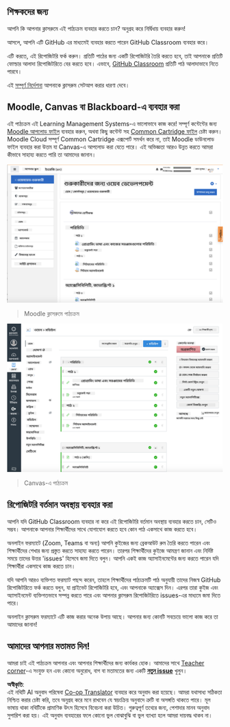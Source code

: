 <!--
CO_OP_TRANSLATOR_METADATA:
{
  "original_hash": "75cb51f7ca9ea0b097ef4a1287e9290c",
  "translation_date": "2025-08-25T20:56:03+00:00",
  "source_file": "for-teachers.md",
  "language_code": "bn"
}
-->
## শিক্ষকদের জন্য

আপনি কি আপনার ক্লাসরুমে এই পাঠ্যক্রম ব্যবহার করতে চান? অনুগ্রহ করে নির্দ্বিধায় ব্যবহার করুন!

আসলে, আপনি এটি GitHub এর মাধ্যমেই ব্যবহার করতে পারেন GitHub Classroom ব্যবহার করে।

এটি করতে, এই রিপোজিটরি ফর্ক করুন। প্রতিটি পাঠের জন্য একটি রিপোজিটরি তৈরি করতে হবে, তাই আপনাকে প্রতিটি ফোল্ডার আলাদা রিপোজিটরিতে বের করতে হবে। এভাবে, [GitHub Classroom](https://classroom.github.com/classrooms) প্রতিটি পাঠ আলাদাভাবে নিতে পারবে।

এই [সম্পূর্ণ নির্দেশনা](https://github.blog/2020-03-18-set-up-your-digital-classroom-with-github-classroom/) আপনাকে ক্লাসরুম সেটআপ করার ধারণা দেবে।

## Moodle, Canvas বা Blackboard-এ ব্যবহার করা

এই পাঠ্যক্রম এই Learning Management Systems-এ ভালোভাবে কাজ করে! সম্পূর্ণ কন্টেন্টের জন্য [Moodle আপলোড ফাইল](../../../../../../../teaching-files/webdev-moodle.mbz) ব্যবহার করুন, অথবা কিছু কন্টেন্ট সহ [Common Cartridge ফাইল](../../../../../../../teaching-files/webdev-common-cartridge.imscc) চেষ্টা করুন। Moodle Cloud সম্পূর্ণ Common Cartridge এক্সপোর্ট সমর্থন করে না, তাই Moodle ডাউনলোড ফাইল ব্যবহার করা উত্তম যা Canvas-এ আপলোড করা যেতে পারে। এই অভিজ্ঞতা আরও উন্নত করতে আমরা কীভাবে সাহায্য করতে পারি তা আমাদের জানান।

![Moodle](../../translated_images/moodle.94eb93d714a50cb2c97435b408017dee224348b61bc86203ffd43a4f4e57b95f.bn.png)
> Moodle ক্লাসরুমে পাঠ্যক্রম

![Canvas](../../translated_images/canvas.fbd605ff8e5b8aff567d398528ce113db304446b90b9cad55c654de3fdfcda34.bn.png)
> Canvas-এ পাঠ্যক্রম

## রিপোজিটরি বর্তমান অবস্থায় ব্যবহার করা

আপনি যদি GitHub Classroom ব্যবহার না করে এই রিপোজিটরি বর্তমান অবস্থায় ব্যবহার করতে চান, সেটিও সম্ভব। আপনাকে আপনার শিক্ষার্থীদের সাথে যোগাযোগ করতে হবে কোন পাঠ একসাথে কাজ করতে হবে।

অনলাইন ফরম্যাটে (Zoom, Teams বা অন্য) আপনি কুইজের জন্য ব্রেকআউট রুম তৈরি করতে পারেন এবং শিক্ষার্থীদের শেখার জন্য প্রস্তুত করতে সাহায্য করতে পারেন। তারপর শিক্ষার্থীদের কুইজে আমন্ত্রণ জানান এবং নির্দিষ্ট সময়ে তাদের উত্তর 'issues' হিসেবে জমা দিতে বলুন। আপনি একই কাজ অ্যাসাইনমেন্টের জন্য করতে পারেন যদি শিক্ষার্থীরা একসাথে কাজ করতে চান।

যদি আপনি আরও ব্যক্তিগত ফরম্যাট পছন্দ করেন, তাহলে শিক্ষার্থীদের পাঠ্যক্রমটি পাঠ অনুযায়ী তাদের নিজস্ব GitHub রিপোজিটরিতে ফর্ক করতে বলুন, যা প্রাইভেট রিপোজিটরি হবে, এবং আপনাকে অ্যাক্সেস দিন। এরপর তারা কুইজ এবং অ্যাসাইনমেন্ট ব্যক্তিগতভাবে সম্পন্ন করতে পারে এবং আপনার ক্লাসরুম রিপোজিটরিতে issues-এর মাধ্যমে জমা দিতে পারে।

অনলাইন ক্লাসরুম ফরম্যাটে এটি কাজ করার অনেক উপায় আছে। আপনার জন্য কোনটি সবচেয়ে ভালো কাজ করে তা আমাদের জানান!

## আমাদের আপনার মতামত দিন!

আমরা চাই এই পাঠ্যক্রম আপনার এবং আপনার শিক্ষার্থীদের জন্য কার্যকর হোক। আমাদের সাথে [Teacher corner](https://github.com/microsoft/Web-Dev-For-Beginners/discussions/categories/teacher-corner)-এ সংযুক্ত হন এবং কোনো অনুরোধ, বাগ বা মতামতের জন্য একটি [**নতুন issue**](https://github.com/microsoft/Web-Dev-For-Beginners/issues/new/choose) খুলুন।

**অস্বীকৃতি**:  
এই নথিটি AI অনুবাদ পরিষেবা [Co-op Translator](https://github.com/Azure/co-op-translator) ব্যবহার করে অনুবাদ করা হয়েছে। আমরা যথাসাধ্য সঠিকতা নিশ্চিত করার চেষ্টা করি, তবে অনুগ্রহ করে মনে রাখবেন যে স্বয়ংক্রিয় অনুবাদে ত্রুটি বা অসঙ্গতি থাকতে পারে। মূল ভাষায় থাকা নথিটিকে প্রামাণিক উৎস হিসেবে বিবেচনা করা উচিত। গুরুত্বপূর্ণ তথ্যের জন্য, পেশাদার মানব অনুবাদ সুপারিশ করা হয়। এই অনুবাদ ব্যবহারের ফলে কোনো ভুল বোঝাবুঝি বা ভুল ব্যাখ্যা হলে আমরা দায়বদ্ধ থাকব না।